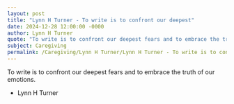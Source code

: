 ```yaml
---
layout: post
title: "Lynn H Turner - To write is to confront our deepest"
date: 2024-12-28 12:00:00 -0000
author: Lynn H Turner
quote: "To write is to confront our deepest fears and to embrace the truth of our emotions."
subject: Caregiving
permalink: /Caregiving/Lynn H Turner/Lynn H Turner - To write is to confront our deepest
---
```


To write is to confront our deepest fears and to embrace the truth of our emotions.

- Lynn H Turner
